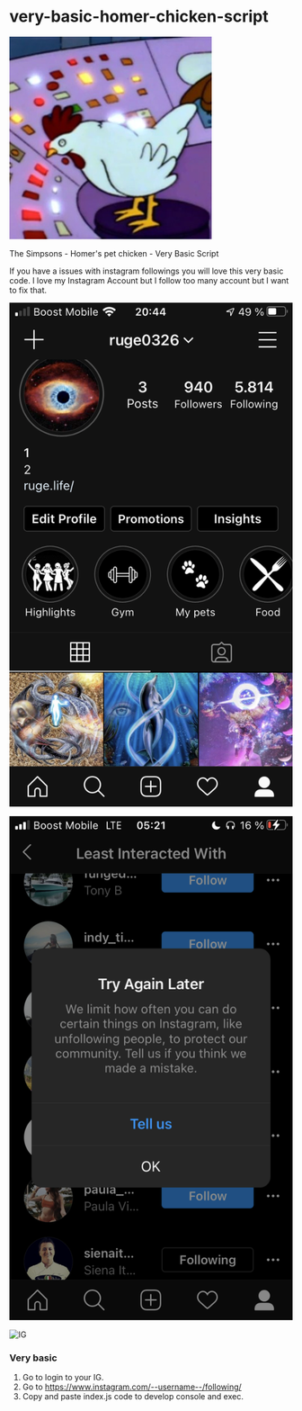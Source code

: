 # very-basic-homer-chicken-script

![IG](https://github.com/ruge0326/very-basic-homer-chicken-script/blob/main/images/PHOTO-2020-10-20-05-17-33.jpg)

The Simpsons - Homer's pet chicken - Very Basic Script

If you have a issues with instagram followings you will love this very basic code.
I love my Instagram Account but I follow too many account but I want to fix that.

![IG](https://github.com/ruge0326/very-basic-homer-chicken-script/blob/main/images/IMG_9101.PNG)

![IG](https://github.com/ruge0326/very-basic-homer-chicken-script/blob/main/images/photo.png)

![IG](https://github.com/ruge0326/very-basic-homer-chicken-script/blob/main/images/IMG_0081.HEIC)

### Very basic

1. Go to login to your IG.
2. Go to https://www.instagram.com/--username--/following/
3. Copy and paste index.js code to develop console and exec.
